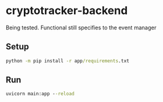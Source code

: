 # cryptotracker-backend

Being tested. Functional still specifies to the event manager

## Setup

```cmd
python -m pip install -r app/requirements.txt
```

## Run

```cmd
uvicorn main:app --reload
```
